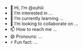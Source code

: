 - 👋 Hi, I’m @xuhiii
- 👀 I’m interested in ...
- 🌱 I’m currently learning ...
- 💞️ I’m looking to collaborate on ...
- 📫 How to reach me ...
- 😄 Pronouns: ...
- ⚡ Fun fact: ...

<!---
xuhiii/xuhiii is a ✨ special ✨ repository because its `README.md` (this file) appears on your GitHub profile.
You can click the Preview link to take a look at your changes.
--->
